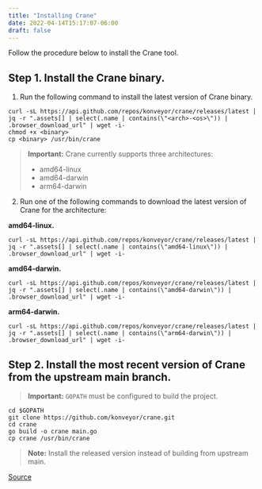 ```yaml
---
title: "Installing Crane"
date: 2022-04-14T15:17:07-06:00
draft: false
---
```

Follow the procedure below to install the Crane tool.

## Step 1. Install the Crane binary.

1. Run the following command to install the latest version of Crane binary.
```
curl -sL https://api.github.com/repos/konveyor/crane/releases/latest |
jq -r ".assets[] | select(.name | contains(\"<arch>-<os>\")) | .browser_download_url" | wget -i-
chmod +x <binary>
cp <binary> /usr/bin/crane
```
> **Important:** Crane currently supports three architectures:
>- amd64-linux
>- amd64-darwin
>- arm64-darwin

2. Run one of the following commands to download the latest version of Crane for the architecture:

**amd64-linux.**
```
curl -sL https://api.github.com/repos/konveyor/crane/releases/latest |
jq -r ".assets[] | select(.name | contains(\"amd64-linux\")) |
.browser_download_url" | wget -i-
```
**amd64-darwin.**
```
curl -sL https://api.github.com/repos/konveyor/crane/releases/latest |
jq -r ".assets[] | select(.name | contains(\"amd64-darwin\")) |
.browser_download_url" | wget -i-
```
**arm64-darwin.**
```
curl -sL https://api.github.com/repos/konveyor/crane/releases/latest |
jq -r ".assets[] | select(.name | contains(\"arm64-darwin\")) |
.browser_download_url" | wget -i-
```
## Step 2. Install the most recent version of Crane from the upstream main branch.
> **Important:** `GOPATH` must be configured to build the project.
```
cd $GOPATH
git clone https://github.com/konveyor/crane.git
cd crane
go build -o crane main.go
cp crane /usr/bin/crane
```
> **Note:** Install the released version instead of building from upstream main.

[Source](https://github.com/konveyor/konveyor.github.io/blob/main/content/former/Crane/Installation.md)
